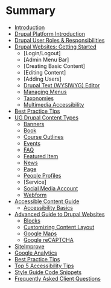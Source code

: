 # Summary

* [Introduction](README.md)
* [Drupal Platform Introduction](Drupal_Features_Terms_Acroynms.md)
* [Drupal User Roles & Responsibilities](rolesandresp.md)
* [Drupal Websites: Getting Started](basicbeginner.md)
   * [Login/Logout]
   * [Admin Menu Bar]
   * [Creating Basic Content]
   * [Editing Content]
   * [Adding Users]
   * [Drupal Text (WYSIWYG) Editor](wysiwyg-editor.md)
   * [Managing Menus](menuitems.md)
   * [Taxonomies](taxonomies.md)
   * [Multimedia Accessibility](multimedia.md)
* [Best Practice Tips](practips.md)
* [UG Drupal Content Types](ugcontenttypes.md)
   * [Banners](features/howto-banner.md)
   * [Book](features/howto-book.md)
   * [Course Outlines](features/howto-courseoutlines.md)
   * [Events](features/howto-events.md)
   * [FAQ](features/howto-FAQ.md)
   * [Featured Item](features/howto-featured.md)
   * [News](features/howto-news.md)
   * [Page](features/howto-page.md)
   * [People Profiles](features/howto-profiles.md)
   * [Service]
   * [Social Media Account](features/howto-socialmedia.md)
   * [Webform](features/howto-webforms.md)
* [Accessible Content Guide](AccessibleContentGuide.md)
   * [Accessibility Basics](AccessibilityBasics.md)
* [Advanced Guide to Drupal Websites](advancedGuide.md)
   * [Blocks](features/howto-blocks.md)
   * [Customizing Content Layout](customizingpage.md)
   * [Google Maps](GoogleMaps.md)
   * [Google reCAPTCHA](recaptcha.md)
* [SiteImprove](siteimprove.md)
* [Google Analytics](analytics.md)
* [Best Practice Tips](practips.md)
* [Top 5 Accessibility Tips](accessibilitytop.md)
* [Style Guide Code Snippets](styleguide.md)
* [Frequently Asked Client Questions](FreqAQ.md)
